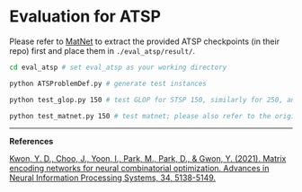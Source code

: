 # Evaluation for ATSP

Please refer to [MatNet](https://github.com/yd-kwon/MatNet) to extract the provided ATSP checkpoints (in their repo) first and place them in `./eval_atsp/result/`.

```bash
cd eval_atsp # set eval_atsp as your working directory

python ATSProblemDef.py # generate test instances

python test_glop.py 150 # test GLOP for STSP 150, similarly for 250, and 1000.

python test_matnet.py 150 # test matnet; please also refer to the original repository provided below
```

---

**References**

[Kwon, Y. D., Choo, J., Yoon, I., Park, M., Park, D., & Gwon, Y. (2021). Matrix encoding networks for neural combinatorial optimization. Advances in Neural Information Processing Systems, 34, 5138-5149.](https://github.com/yd-kwon/MatNet)



